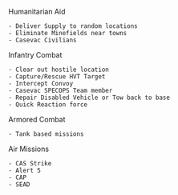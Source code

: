 
Humanitarian Aid
```
- Deliver Supply to random locations
- Eliminate Minefields near towns
- Casevac Civilians
```

Infantry Combat
```
- Clear out hostile location
- Capture/Rescue HVT Target
- Intercept Convoy
- Casevac SPECOPS Team member
- Repair Disabled Vehicle or Tow back to base
- Quick Reaction force
```

Armored Combat
```
- Tank based missions
```

Air Missions
```
- CAS Strike
- Alert 5
- CAP
- SEAD
```